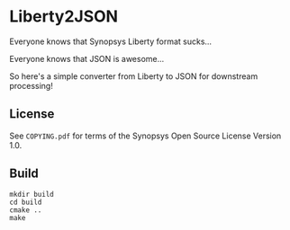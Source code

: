 # Liberty2JSON

Everyone knows that Synopsys Liberty format sucks...

Everyone knows that JSON is awesome...

So here's a simple converter from Liberty to JSON for downstream processing!

## License

See `COPYING.pdf` for terms of the Synopsys Open Source License Version 1.0.

## Build

```
mkdir build
cd build
cmake ..
make
```
